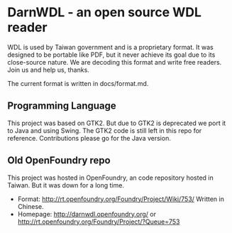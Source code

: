 # DarnWDL - an open source WDL reader

WDL is used by Taiwan government and is a proprietary format. It was
designed to be portable like PDF, but it never achieve its goal due
to its close-source nature.
We are decoding this format and write free readers.
Join us and help us, thanks.

The current format is written in docs/format.md.

## Programming Language

This project was based on GTK2. But due to GTK2 is deprecated we port it
to Java and using Swing. The GTK2 code is still left in this repo for
reference. Contributions please go for the Java version.

## Old OpenFoundry repo

This project was hosted in OpenFoundry, an code repository hosted in Taiwan.
But it was down for a long time.

 - Format: http://rt.openfoundry.org/Foundry/Project/Wiki/753/
           Written in Chinese.
 - Homepage: http://darnwdl.openfoundry.org/
          or http://rt.openfoundry.org/Foundry/Project/?Queue=753
